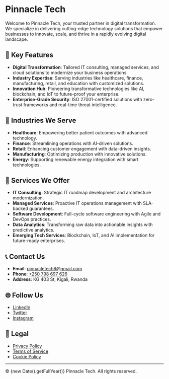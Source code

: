 # Pinnacle Tech

Welcome to Pinnacle Tech, your trusted partner in digital transformation. We specialize in delivering cutting-edge technology solutions that empower businesses to innovate, scale, and thrive in a rapidly evolving digital landscape.

## 🌟 Key Features

- **Digital Transformation**: Tailored IT consulting, managed services, and cloud solutions to modernize your business operations.
- **Industry Expertise**: Serving industries like healthcare, finance, manufacturing, retail, and education with customized solutions.
- **Innovation Hub**: Pioneering transformative technologies like AI, blockchain, and IoT to future-proof your enterprise.
- **Enterprise-Grade Security**: ISO 27001-certified solutions with zero-trust frameworks and real-time threat intelligence.

## 🏢 Industries We Serve

- **Healthcare**: Empowering better patient outcomes with advanced technology.
- **Finance**: Streamlining operations with AI-driven solutions.
- **Retail**: Enhancing customer engagement with data-driven insights.
- **Manufacturing**: Optimizing production with innovative solutions.
- **Energy**: Supporting renewable energy integration with smart technologies.

## 🚀 Services We Offer

- **IT Consulting**: Strategic IT roadmap development and architecture modernization.
- **Managed Services**: Proactive IT operations management with SLA-backed guarantees.
- **Software Development**: Full-cycle software engineering with Agile and DevOps practices.
- **Data Analytics**: Transforming raw data into actionable insights with predictive analytics.
- **Emerging Tech Services**: Blockchain, IoT, and AI implementation for future-ready enterprises.

## 📞 Contact Us

- **Email**: [pinnacletech6@gmail.com](mailto:pinnacletech6@gmail.com)
- **Phone**: [+250 798 697 626](tel:+250798697626)
- **Address**: KG 403 St, Kigali, Rwanda

## 🌐 Follow Us

- [LinkedIn](#)
- [Twitter](https://x.com/PinnacleTech6)
- [Instagram](https://www.instagram.com/pinnacle_tech6/)

## 📜 Legal

- [Privacy Policy](./src/sections/PrivacyPolicy.jsx)
- [Terms of Service](./src/sections/TermsAndServices.jsx)
- [Cookie Policy](#)

---

© {new Date().getFullYear()} Pinnacle Tech. All rights reserved.
